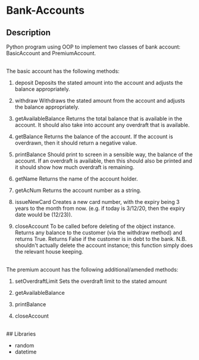 # Bank-Accounts

## Description

Python program using OOP to implement two classes of bank account: BasicAccount and PremiumAccount.

<br/>
The basic account has the following methods:

1. deposit
Deposits the stated amount into the account and adjusts the balance appropriately.

2. withdraw
Withdraws the stated amount from the account and adjusts the balance appropriately.

3. getAvailableBalance
Returns the total balance that is available in the account. It should also take into account any overdraft that is available.

4. getBalance
Returns the balance of the account. If the account is overdrawn, then it should return a negative value.

5. printBalance
Should print to screen in a sensible way, the balance of the account. If an overdraft is available, then this should also be printed and it should show how much overdraft is remaining.

6. getName
Returns the name of the account holder.

7. getAcNum
Returns the account number as a string.

8. issueNewCard
Creates a new card number, with the expiry being 3 years to the month from now. (e.g. if today is 3/12/20, then the expiry date would be (12/23)).

9. closeAccount
To be called before deleting of the object instance. Returns any balance to the customer (via the withdraw method) and returns True.
Returns False if the customer is in debt to the bank.
N.B. shouldn't actually delete the account instance; this function simply does the relevant house keeping.

<br/>
The premium account has the following additional/amended methods:

1. setOverdraftLimit
Sets the overdraft limit to the stated amount

2. getAvailableBalance

3. printBalance

4. closeAccount
 
<br/>
## Libraries

- random
- datetime


